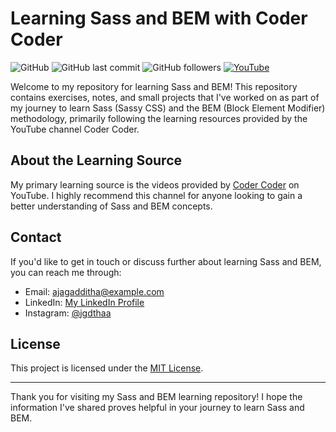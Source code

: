 # Learning Sass and BEM with Coder Coder

![GitHub](https://img.shields.io/github/license/DrRhea/Learn-Sass-and-BEM)
![GitHub last commit](https://img.shields.io/github/last-commit/DrRhea/Learn-Sass-and-BEM)
![GitHub followers](https://img.shields.io/github/followers/DrRhea?label=Follow&style=social)
[![YouTube](https://img.shields.io/badge/YouTube-Coder%20Coder-red)](https://www.youtube.com/@TheCoderCode)

Welcome to my repository for learning Sass and BEM! This repository contains exercises, notes, and small projects that I've worked on as part of my journey to learn Sass (Sassy CSS) and the BEM (Block Element Modifier) methodology, primarily following the learning resources provided by the YouTube channel Coder Coder.

## About the Learning Source

My primary learning source is the videos provided by [Coder Coder](https://www.youtube.com/@TheCoderCode) on YouTube. I highly recommend this channel for anyone looking to gain a better understanding of Sass and BEM concepts.

## Contact

If you'd like to get in touch or discuss further about learning Sass and BEM, you can reach me through:

- Email: [ajagadditha@example.com](mailto:ajagadditha@example.com)
- LinkedIn: [My LinkedIn Profile](https://www.linkedin.com/in/jagadditha/)
- Instagram: [@jgdthaa](https://instagram.com/jgdthaa)

## License

This project is licensed under the [MIT License](LICENSE).

---

Thank you for visiting my Sass and BEM learning repository! I hope the information I've shared proves helpful in your journey to learn Sass and BEM.



